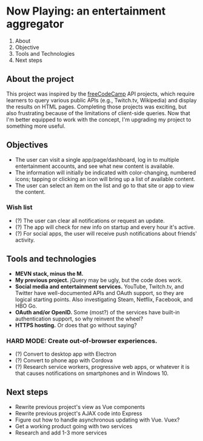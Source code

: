 # Now Playing: an entertainment aggregator
1. About
2. Objective
3. Tools and Technologies
4. Next steps

## About the project

This project was inspired by the [freeCodeCamp](https://freecodecamp.com) API projects, which require learners to query various public APIs (e.g., Twitch.tv, Wikipedia) and display the results on HTML pages. Completing those projects was exciting, but also frustrating because of the limitations of client-side queries. Now that I'm better equipped to work with the concept, I'm upgrading my project to something more useful.

## Objectives

* The user can visit a single app/page/dashboard, log in to multiple entertainment accounts, and see what new content is available. 
* The information will initially be indicated with color-changing, numbered icons; tapping or clicking an icon will bring up a list of available content.
* The user can select an item on the list and go to that site or app to view the content.

### Wish list
* (?) The user can clear all notifications or request an update.
* (?) The app will check for new info on startup and every hour it's active.
* (?) For social apps, the user will receive push notifications about friends' activity.

## Tools and technologies
* **MEVN stack, minus the M.**
* **My previous project.** jQuery may be ugly, but the code does work.
* **Social media and entertainment services.** YouTube, Twitch.tv, and Twitter have well-documented APIs and OAuth support, so they are logical starting points. Also investigating Steam, Netflix, Facebook, and HBO Go.
* **OAuth and/or OpenID.** Some (most?) of the services have built-in authentication support, so why reinvent the wheel?
* **HTTPS hosting.** Or does that go without saying?
### **HARD MODE: Create out-of-browser experiences.**
 * (?) Convert to desktop app with Electron
 * (?) Convert to phone app with Cordova
 * (?) Research service workers, progressive web apps, or whatever it is that causes notifications on smartphones and in Windows 10.

## Next steps
* Rewrite previous project's view as Vue components
* Rewrite previous project's AJAX code into Express
* Figure out how to handle asynchronous updating with Vue. Vuex?
* Get a working product going with two services
* Research and add 1-3 more services